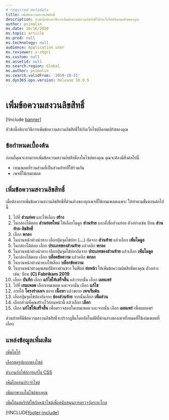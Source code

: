 ```yaml
---
# required metadata
title: เพิ่มข้อความสงวนลิขสิทธิ์
description: หัวข้อนี้อธิบายวิธีการเพิ่มข้อความสงวนลิขสิทธิ์ให้กับเว็บไซต์อีคอมเมิร์ซของคุณ
author: psimolin
ms.date: 10/16/2020
ms.topic: article
ms.prod: null
ms.technology: null
audience: Application user
ms.reviewer: v-chgri
ms.custom: null
ms.assetid: null
ms.search.region: Global
ms.author: psimolin
ms.search.validFrom: '2019-10-31'
ms.dyn365.ops.version: Release 10.0.5
---
```


# <a name="add-a-copyright-notice"></a>เพิ่มข้อความสงวนลิขสิทธิ์

[!include [banner](includes/banner.md)]

หัวข้อนี้อธิบายวิธีการเพิ่มข้อความสงวนลิขสิทธิ์ให้กับเว็บไซต์อีคอมเมิร์ซของคุณ

## <a name="prerequisites"></a>ข้อกำหนดเบื้องต้น

ก่อนที่คุณจะสามารถเพิ่มข้อความสงวนลิขสิทธิ์ลงในไซต์ของคุณ คุณจะต้องมีสิ่งต่อไปนี้

- เทมเพลตที่รวมส่วนที่เป็นส่วนท้ายที่ใช้ร่วมกัน
- เพจที่ใช้เทมเพลต

## <a name="add-a-copyright-notice"></a>เพิ่มข้อความสงวนลิขสิทธิ์

เมื่อต้องการเพิ่มข้อความสงวนลิขสิทธิ์ที่ด้านล่างของทุกเพจที่ใช้เทมเพลตเฉพาะ ให้ทำตามขั้นตอนต่อไปนี้

1. ไปที่ **ส่วนย่อย** และให้เลือก **สร้าง**
1. ในกล่องโต้ตอบ **ส่วนย่อยใหม่** ให้เลือกโมดูล **ส่วนท้าย** และตั้งชื่อส่วนย่อย ตัวอย่างเช่น ป้อน **ส่วนท้าย-ลิขสิทธิ์**
1. เลือก **ตกลง**
1. ในบานหน้าต่างนำทาง เลือกปุ่มจุดไข่ปลา (**...**) ถัดจาก **ส่วนท้าย** แล้วเลือก **เพิ่มโมดูล**
1. ในกล่องโต้ตอบ เลือก **ประเภทของส่วนท้าย** แล้วคลิก **ตกลง**
1. ในบานหน้าต่างนำทาง เลือกปุ่มจุดไข่ปลาถัดจาก **ประเภทของส่วนท้าย** แล้วเลือก **เพิ่มโมดูล**
1. ในกล่องโต้ตอบ เลือก **บล็อคข้อความ** แล้วคลิก **ตกลง**
1. ในบานหน้าต่างนำทางให้เลือก **บล็อกข้อความ**
1. ในบานหน้าต่างคุณสมบัติทางด้านขวา ในฟิลด์ **ย่อหน้า** ให้เพิ่มข้อความลิขสิทธิ์ของคุณ ตัวอย่างเช่น: ป้อน **(C) Fabrikam 2019**
1. เลือก **บันทึก** เลือก **แก้ไขให้เสร็จสิ้น** แล้วจากนั้น เลือก **เผยแพร่**
1. ไปที่ **เทมเพลต** เลือกเทมเพลต และจากนั้น เลือก **แก้ไข**
1. ภายใต้ **โครงร่างเพจ** ขยาย **เนื้อหา** แล้วขยาย **เพจเริ่มต้น**
1. เลือกปุ่มจุดไข่ปลาถัดจาก **ช่องส่วนท้าย** จากนั้นเลือก **เพิ่มส่วน**
1. เลือกส่วนที่คุณสร้างไว้ก่อนหน้านี้ แล้วเลือก **เลือก**
1. เลือก **แก้ไขให้เสร็จสิ้น** เพื่อตรวจสอบในเทมเพลต และจากนั้น เลือก **เผยแพร่** เพื่อเผยแพร่

ส่วนท้ายที่มีข้อความสงวนลิขสิทธิ์จะปรากฏขึ้นโดยอัตโนมัติที่ด้านล่างของเพจทั้งหมดที่ใช้เทมเพลตที่เลือก

## <a name="additional-resources"></a>แหล่งข้อมูลเพิ่มเติม

[เพิ่มโลโก้](add-logo.md)

[เลือกชุดรูปแบบของไซต์](select-site-theme.md)

[ทำงานกับไฟล์การแก้ไข CSS](css-override-files.md)

[เพิ่มไอคอนประจำไซต์](add-favicon.md)

[เพิ่มภาษาลงในไซต์ของคุณ](add-languages-to-site.md)

[เพิ่มโค้ดสคริปต์ให้กับหน้าไซต์เพื่อสนับสนุนการตรวจวัดระยะไกล](add-telemetry.md)



[!INCLUDE[footer-include](../includes/footer-banner.md)]
